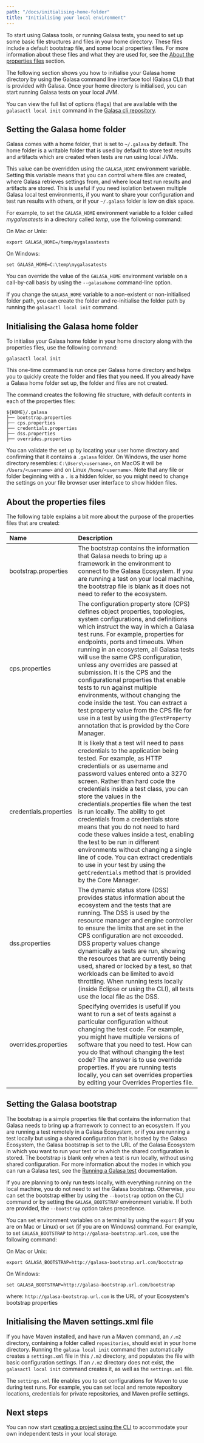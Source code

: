 ```yaml
---
path: "/docs/initialising-home-folder"
title: "Initialising your local environment"
---
```


To start using Galasa tools, or running Galasa tests, you need to set up some basic file structures and files in your home directory. These files include a default bootstrap file, and some local properties files. For more information about these files and what they are used for, see the [About the properties files](#about) section. 

The following section shows you how to initialise your Galasa home directory by using the Galasa command line interface tool (Galasa CLI) that is provided with Galasa. Once your home directory is initialised, you can start running Galasa tests on your local JVM. 

You can view the full list of options (flags) that are available with the `galasactl local init` command in the [Galasa cli repository](https://github.com/galasa-dev/cli/blob/main/docs/generated/galasactl_local_init.md).



## Setting the Galasa home folder

Galasa comes with a home folder, that is set to `~/.galasa` by default. The home folder is a writable folder that is used by default to store test results and artifacts which are created when tests are run using local JVMs.

This value can be overridden using the `GALASA_HOME` environment variable. Setting this variable means that you can control where files are created, where Galasa retrieves settings from, and where local test run results and artifacts are stored. This is useful if you need isolation between multiple Galasa local test environments, if you want to share your configuration and test run results with others, or if your `~/.galasa` folder is low on disk space.

For example, to set the `GALASA_HOME` environment variable to a folder called _mygalasatests_ in a directory called _temp_, use the following command:

On Mac or Unix:

``` 
export GALASA_HOME=/temp/mygalasatests
```

On Windows: 

``` 
set GALASA_HOME=C:\temp\mygalasatests
```

You can override the value of the `GALASA_HOME` environment variable on a call-by-call basis by using the `--galasahome` command-line option.

If you change the `GALASA_HOME` variable to a non-existent or non-initialised folder path, you can create the folder and re-initialise the folder path by running the `galasactl local init` command.


## Initialising the Galasa home folder

To initialise your Galasa home folder in your home directory along with the properties files, use the following command:

```
galasactl local init
```


This one-time command is run once per Galasa home directory and helps you to quickly create the folder and files that you need. If you already have a Galasa home folder set up, the folder and files are not created. 

The command creates the following file structure, with default contents in each of the properties files:

```
${HOME}/.galasa
├── bootstrap.properties
├── cps.properties
├── credentials.properties
├── dss.properties
├── overrides.properties
```

You can validate the set up by locating your user home directory and confirming that it contains a `.galasa` folder. On Windows, the user home directory resembles: ```C:\Users\<username>```, on MacOS it will be ```/Users/<username>``` and on Linux ```/home/<username>```. Note that any file or folder beginning with a `.` is a hidden folder, so you might need to change the settings on your file browser user interface to show hidden files.

## <a name="about"></a>About the properties files

The following table explains a bit more about the purpose of the properties files that are created: 

| Name |  Description  |
| :---- | :-------- | 
| bootstrap.properties  | The bootstrap contains the information that Galasa needs to bring up a framework in the environment to connect to the Galasa Ecosystem. If you are running a test on your local machine, the bootstrap file is blank as it does not need to refer to the ecosystem. |
| cps.properties | The configuration property store (CPS) defines object properties, topologies, system configurations, and definitions which instruct the way in which a Galasa test runs. For example, properties for endpoints, ports and timeouts. When running in an ecosystem, all Galasa tests will use the same CPS configuration, unless any overrides are passed at submission. It is the CPS and the configurational properties that enable tests to run against multiple environments, without changing the code inside the test. You can extract a test property value from the CPS file for use in a test by using the `@TestProperty` annotation that is provided by the Core Manager. | 
| credentials.properties | It is likely that a test will need to pass credentials to the application being tested. For example, as HTTP credentials or as username and password values entered onto a 3270 screen. Rather than hard code the credentials inside a test class, you can store the values in the credentials.properties file when the test is run locally. The ability to get credentials from a credentials store means that you do not need to hard code these values inside a test, enabling the test to be run in different environments without changing a single line of code. You can extract credentials to use in your test by using the `getCredentials` method that is provided by the Core Manager. |
| dss.properties  | The dynamic status store (DSS) provides status information about the ecosystem and the tests that are running. The DSS is used by the resource manager and engine controller to ensure the limits that are set in the CPS configuration are not exceeded. DSS property values change dynamically as tests are run, showing the resources that are currently being used, shared or locked by a test, so that workloads can be limited to avoid throttling. When running tests locally (inside Eclipse or using the CLI), all tests use the local file as the DSS. | 
| overrides.properties | Specifying overrides is useful if you want to run a set of tests against a particular configuration without changing the test code. For example, you might have multiple versions of software that you need to test. How can you do that without changing the test code? The answer is to use override properties. If you are running tests locally, you can set overrides properties by editing your Overrides Properties file.  | 



## Setting the Galasa bootstrap 

The bootstrap is a simple properties file that contains the information that Galasa needs to bring up a framework to connect to an ecosystem. If you are running a test remotely in a Galasa Ecosystem, or if you are running a test locally but using a shared configuration that is hosted by the Galasa Ecosystem, the Galasa bootstrap is set to the URL of the Galasa Ecosystem in which you want to run your test or in which the shared configuration is stored. The bootstrap is blank only when a test is run locally, without using shared configuration. For more information about the modes in which you can run a Galasa test, see the [Running a Galasa test](/docs/writing-own-tests/running-test-modes) documentation. 

If you are planning to only run tests locally, with everything running on the local machine, you do not need to set the Galasa bootstrap. Otherwise, you can set the bootstrap either by using the `--bootstrap` option on the CLI command or by setting the `GALASA_BOOTSTRAP` environment variable. If both are provided, the `--bootstrap` option takes precedence.

You can set environment variables on a terminal by using the `export` (if you are on Mac or Linux) or `set` (if you are on Windows) command. For example, to set `GALASA_BOOTSTRAP` to `http://galasa-bootstrap.url.com`, use the following command:

On Mac or Unix:

``` 
export GALASA_BOOTSTRAP=http://galasa-bootstrap.url.com/bootstrap
```

On Windows: 

``` 
set GALASA_BOOTSTRAP=http://galasa-bootstrap.url.com/bootstrap
```

where:
`http://galasa-bootstrap.url.com` is the URL of your Ecosystem's bootstrap properties

## Initialising the Maven settings.xml file

If you have Maven installed, and have run a Maven command, an `/.m2` directory, containing a folder called `repositories`, should exist in your home directory. Running the `galasa local init` command then automatically creates a `settings.xml` file in this `/.m2` directory, and populates the file with basic configuration settings. If an `/.m2` directory does not exist, the `galasactl local init` command creates it, as well as the `settings.xml` file.

The `settings.xml` file enables you to set configurations for Maven to use during test runs. For example, you can set local and remote repository locations, credentials for private repositories, and Maven profile settings. 


## Next steps

You can now start [creating a project using the CLI](/docs/writing-own-tests/setting-up-galasa-project) to accommodate your own independent tests in your local storage.



